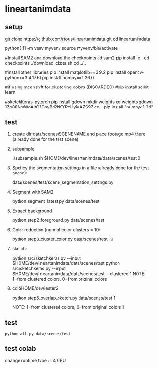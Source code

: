 # lineartanimdata

## setup

git clone https://github.com/rtous/lineartanimdata.git
cd lineartanimdata

python3.11 -m venv myvenv
source myvenv/bin/activate

#Install SAM2 and download the checkpoints
cd sam2
pip install -e .
cd checkpoints
./download_ckpts.sh
cd ../..

#install other libraries
pip install matplotlib==3.9.2
pip install opencv-python==3.4.17.61
pip install numpy==1.26.0

#if using meanshift for clustering colors (DISCARDED)
#pip install scikit-learn

#sketchKeras-pytorch
pip install gdown
mkdir weights
cd weights
gdown 1Zo88NmWoAitO7DnyBrRhKXPcHyMAZS97
cd ..
pip install "numpy<1.24" 

## test

1) create dir data/scenes/SCENENAME and place footage.mp4 there (already done for the test scene)

2) subsample

	./subsample.sh $HOME/dev/lineartanimdata/data/scenes/test 0

3) Speficy the segmentation settings in a file (already done for the test scene):

	  data/scenes/test/scene_segmentation_settings.py

4) Segment with SAM2

	python segment_latest.py data/scenes/test

5) Extract background

	python step2_foreground.py data/scenes/test 

6) Color reduction (num of color clusters = 10)

	python step3_cluster_color.py data/scenes/test 10

8) sketch:

	python src/sketchkeras.py --input $HOME/dev/lineartanimdata/data/scenes/test
	python src/sketchkeras.py --input $HOME/dev/lineartanimdata/data/scenes/test --clustered 1
	NOTE: 1=from clustered colors, 0=from original colors 

9) cd $HOME/dev/lester2
	
	python step5_overlap_sketch.py data/scenes/test 1

	NOTE: 1=from clustered colors, 0=from original colors 1

## test

	python all.py data/scenes/test 

## test colab

change runtime type : L4 GPU